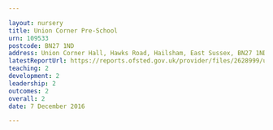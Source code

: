 ```yaml
---

layout: nursery
title: Union Corner Pre-School
urn: 109533
postcode: BN27 1ND
address: Union Corner Hall, Hawks Road, Hailsham, East Sussex, BN27 1ND
latestReportUrl: https://reports.ofsted.gov.uk/provider/files/2628999/urn/109533.pdf
teaching: 2
development: 2
leadership: 2
outcomes: 2
overall: 2
date: 7 December 2016

---
```

